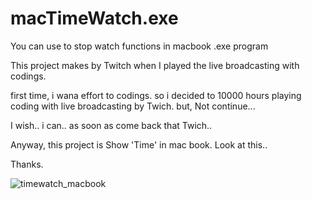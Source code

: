 # macTimeWatch.exe
You can use to stop watch functions in macbook .exe program

This project makes by Twitch when I played the live broadcasting with codings.

first time, i wana effort to codings. so i decided to 10000 hours playing coding with live broadcasting by Twich.
but, Not continue... 

I wish.. i can.. as soon as come back that Twich..

Anyway, this project is Show 'Time' in mac book.
Look at this..

Thanks.

![timewatch_macbook](https://user-images.githubusercontent.com/70050105/149654127-f8b968a3-427b-4169-aa02-89f3e2995c9e.png)
